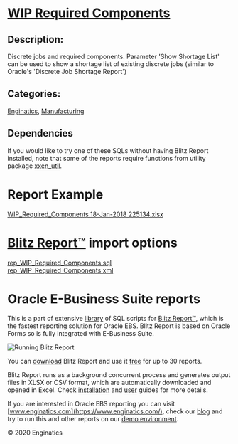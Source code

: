 # [WIP Required Components](https://www.enginatics.com/reports/wip-required-components/)
## Description: 
Discrete jobs and required components.
Parameter 'Show Shortage List' can be used to show a shortage list of existing discrete jobs (similar to Oracle's 'Discrete Job Shortage Report')
## Categories: 
[Enginatics](https://www.enginatics.com/library/?pg=1&category[]=Enginatics), [Manufacturing](https://www.enginatics.com/library/?pg=1&category[]=Manufacturing)
## Dependencies
If you would like to try one of these SQLs without having Blitz Report installed, note that some of the reports require functions from utility package [xxen_util](https://www.enginatics.com/xxen_util/true).
# Report Example
[WIP_Required_Components 18-Jan-2018 225134.xlsx](https://www.enginatics.com/example/wip-required-components/)
# [Blitz Report™](https://www.enginatics.com/blitz-report/) import options
[rep_WIP_Required_Components.sql](https://www.enginatics.com/export/wip-required-components/)\
[rep_WIP_Required_Components.xml](https://www.enginatics.com/xml/wip-required-components/)
# Oracle E-Business Suite reports

This is a part of extensive [library](https://www.enginatics.com/library/) of SQL scripts for [Blitz Report™](https://www.enginatics.com/blitz-report/), which is the fastest reporting solution for Oracle EBS. Blitz Report is based on Oracle Forms so is fully integrated with E-Business Suite. 

![Running Blitz Report](https://www.enginatics.com/wp-content/uploads/2018/01/Running-blitz-report.png) 

You can [download](https://www.enginatics.com/download/) Blitz Report and use it [free](https://www.enginatics.com/pricing/) for up to 30 reports. 

Blitz Report runs as a background concurrent process and generates output files in XLSX or CSV format, which are automatically downloaded and opened in Excel. Check [installation](https://www.enginatics.com/installation-guide/) and [user](https://www.enginatics.com/user-guide/) guides for more details.

If you are interested in Oracle EBS reporting you can visit [www.enginatics.com](https://www.enginatics.com/), check our [blog](https://www.enginatics.com/blog/) and try to run this and other reports on our [demo environment](http://demo.enginatics.com/).

© 2020 Enginatics